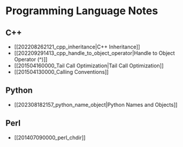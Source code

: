 # Programming Language Notes

## C++

* [[202208262121_cpp_inheritance|C++ Inheritance]]
* [[202209291413_cpp_handle_to_object_operator|Handle to Object Operator (^)]]
* [[201504160000_Tail Call Optimization|Tail Call Optimization]]
* [[201504130000_Calling Conventions]]

## Python

* [[202308182157_python_name_object|Python Names and Objects]]

## Perl

* [[201407090000_perl_chdir]]